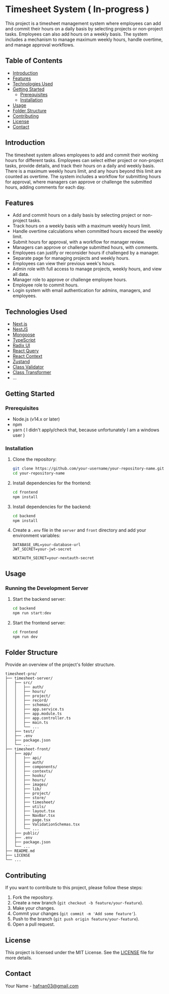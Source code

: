 # Timesheet System ( In-progress )

This project is a timesheet management system where employees can add and commit their hours on a daily basis by selecting projects or non-project tasks. Employees can also add hours on a weekly basis. The system includes a mechanism to manage maximum weekly hours, handle overtime, and manage approval workflows.

## Table of Contents

- [Introduction](#introduction)
- [Features](#features)
- [Technologies Used](#technologies-used)
- [Getting Started](#getting-started)
  - [Prerequisites](#prerequisites)
  - [Installation](#installation)
- [Usage](#usage)
- [Folder Structure](#folder-structure)
- [Contributing](#contributing)
- [License](#license)
- [Contact](#contact)

## Introduction

The timesheet system allows employees to add and commit their working hours for different tasks. Employees can select either project or non-project tasks, provide details, and track their hours on a daily and weekly basis. There is a maximum weekly hours limit, and any hours beyond this limit are counted as overtime. The system includes a workflow for submitting hours for approval, where managers can approve or challenge the submitted hours, adding comments for each day.

## Features

- Add and commit hours on a daily basis by selecting project or non-project tasks.
- Track hours on a weekly basis with a maximum weekly hours limit.
- Handle overtime calculations when committed hours exceed the weekly limit.
- Submit hours for approval, with a workflow for manager review.
- Managers can approve or challenge submitted hours, with comments.
- Employees can justify or reconsider hours if challenged by a manager.
- Separate page for managing projects and weekly hours.
- Employees can view their previous week's hours.
- Admin role with full access to manage projects, weekly hours, and view all data.
- Manager role to approve or challenge employee hours.
- Employee role to commit hours.
- Login system with email authentication for admins, managers, and employees.

## Technologies Used

- [Next.js](https://nextjs.org/)
- [NestJS](https://nestjs.com/)
- [Mongoose](https://mongoosejs.com/)
- [TypeScript](https://www.typescriptlang.org/)
- [Radix UI](https://www.radix-ui.com/)
- [React Query](https://react-query.tanstack.com/)
- [React Context](https://legacy.reactjs.org/docs/context.html)
- [Zustand](https://zustand-demo.pmnd.rs/)
- [Class Validator](https://github.com/typestack/class-validator)
- [Class Transformer](https://github.com/typestack/class-transformer)
- ...

## Getting Started

### Prerequisites

- Node.js (v14.x or later)
- npm
- yarn ( I didn't apply/check that, because unfortunately I am a windows user )

### Installation

1. Clone the repository:
    ```bash
    git clone https://github.com/your-username/your-repository-name.git
    cd your-repository-name
    ```

2. Install dependencies for the frontend:
    ```bash
    cd frontend
    npm install
    ```

3. Install dependencies for the backend:
    ```bash
    cd backend
    npm install
    ```

4. Create a `.env` file in the `server` and `front` directory and add your environment variables:
    ```env
    DATABASE_URL=your-database-url
    JWT_SECRET=your-jwt-secret
    
    NEXTAUTH_SECRET=your-nextauth-secret
    ```

## Usage

### Running the Development Server

1. Start the backend server:
    ```bash
    cd backend
    npm run start:dev
    ```

2. Start the frontend server:
    ```bash
    cd frontend
    npm run dev
    ```

## Folder Structure

Provide an overview of the project's folder structure.

```
timesheet-pro/
├── timesheet-server/
│   ├── src/
│   │   ├── auth/
│   │   ├── hours/
│   │   ├── project/
│   │   ├── record/
│   │   ├── schemas/
│   │   ├── app.service.ts
│   │   ├── app.module.ts
│   │   ├── app.controller.ts
│   │   ├── main.ts
│   │   └── ...
│   ├── test/
│   ├── .env
│   ├── package.json
│   └── ...
├── timesheet-front/
│   ├── app/
│   │   ├── api/
│   │   ├── auth/
│   │   ├── components/
│   │   ├── contexts/
│   │   ├── hooks/
│   │   ├── hours/
│   │   ├── images/
│   │   ├── lib/
│   │   ├── project/
│   │   ├── store/
│   │   ├── timesheet/
│   │   ├── utils/
│   │   ├── layout.tsx
│   │   ├── NavBar.tsx
│   │   ├── page.tsx
│   │   ├── ValidationSchemas.tsx
│   │   └── ...
│   ├── public/
│   ├── .env
│   ├── package.json
│   └── ...
├── README.md
├── LICENSE
└── ...
```

## Contributing

If you want to contribute to this project, please follow these steps:

1. Fork the repository.
2. Create a new branch (`git checkout -b feature/your-feature`).
3. Make your changes.
4. Commit your changes (`git commit -m 'Add some feature'`).
5. Push to the branch (`git push origin feature/your-feature`).
6. Open a pull request.

## License

This project is licensed under the MIT License. See the [LICENSE](LICENSE) file for more details.

## Contact

Your Name - [hafnan03@gmail.com](mailto:hafnan03@gmail.com)
